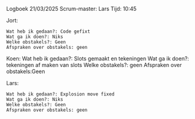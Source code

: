 Logboek 21/03/2025
Scrum-master: Lars
Tijd: 10:45

Jort:

    Wat heb ik gedaan?: Code gefixt
    Wat ga ik doen?: Niks
    Welke obstakels?: Geen
    Afspraken over obstakels: geen

Koen: 
    Wat heb ik gedaan?: Slots gemaakt en tekeningen
    Wat ga ik doen?: tekeningen af maken van slots
    Welke obstakels?: geen
    Afspraken over obstakels:Geen

Lars:

    Wat heb ik gedaan?: Explosion move fixed
    Wat ga ik doen?: Niks
    Welke obstakels?: Geen
    Afspraken over obstakels: geen
